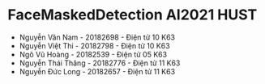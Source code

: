 # FaceMaskedDetection AI2021 HUST 
* Nguyễn Văn Nam - 20182698 - Điện tử 10 K63
* Nguyễn Việt Thi - 20182798 - Điện tử 10 K63
* Ngô Vũ Hoàng - 20182539 - Điện tử 05 K63
* Nguyễn Thái Thăng - 20182776 - Điện tử 11 K63
* Nguyễn Đức Long - 20182657 - Điện tử 11 K63

